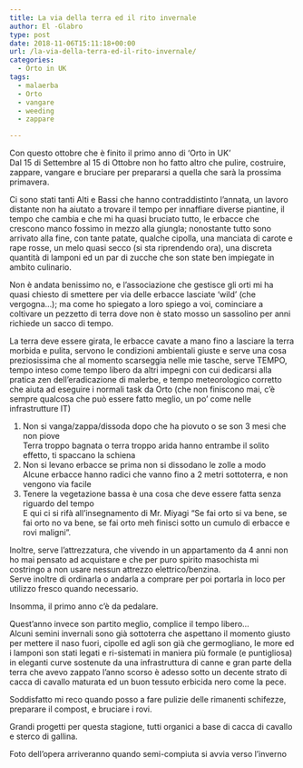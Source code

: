 ```yaml
---
title: La via della terra ed il rito invernale
author: El -Glabro
type: post
date: 2018-11-06T15:11:18+00:00
url: /la-via-della-terra-ed-il-rito-invernale/
categories:
  - Orto in UK
tags:
  - malaerba
  - Orto
  - vangare
  - weeding
  - zappare

---
```

Con questo ottobre che è finito il primo anno di &#8216;Orto in UK&#8217;  
Dal 15 di Settembre al 15 di Ottobre non ho fatto altro che pulire, costruire, zappare, vangare e bruciare per prepararsi a quella che sarà la prossima primavera.

Ci sono stati tanti Alti e Bassi che hanno contraddistinto l&#8217;annata, un lavoro distante non ha aiutato a trovare il tempo per innaffiare diverse piantine, il tempo che cambia e che mi ha quasi bruciato tutto, le erbacce che crescono manco fossimo in mezzo alla giungla; nonostante tutto sono arrivato alla fine, con tante patate, qualche cipolla, una manciata di carote e rape rosse, un melo quasi secco (si sta riprendendo ora), una discreta quantità di lamponi ed un par di zucche che son state ben impiegate in ambito culinario.

Non è andata benissimo no, e l&#8217;associazione che gestisce gli orti mi ha quasi chiesto di smettere per via delle erbacce lasciate &#8216;wild&#8217; (che vergogna…); ma come ho spiegato a loro spiego a voi, cominciare a coltivare un pezzetto di terra dove non è stato mosso un sassolino per anni richiede un sacco di tempo.

La terra deve essere girata, le erbacce cavate a mano fino a lasciare la terra morbida e pulita, servono le condizioni ambientali giuste e serve una cosa preziosissima che al momento scarseggia nelle mie tasche, serve TEMPO, tempo inteso come tempo libero da altri impegni con cui dedicarsi alla pratica zen dell&#8217;eradicazione di malerbe, e tempo meteorologico corretto che aiuta ad eseguire i normali task da Orto (che non finiscono mai, c’è sempre qualcosa che può essere fatto meglio, un po&#8217; come nelle infrastrutture IT)  
1) Non si vanga/zappa/dissoda dopo che ha piovuto o se son 3 mesi che non piove  
Terra troppo bagnata o terra troppo arida hanno entrambe il solito effetto, ti spaccano la schiena  
2) Non si levano erbacce se prima non si dissodano le zolle a modo  
Alcune erbacce hanno radici che vanno fino a 2 metri sottoterra, e non vengono via facile  
3) Tenere la vegetazione bassa è una cosa che deve essere fatta senza riguardo del tempo  
E qui ci si rifà all&#8217;insegnamento di Mr. Miyagi &#8220;Se fai orto si va bene, se fai orto no va bene, se fai orto meh finisci sotto un cumulo di erbacce e rovi maligni&#8221;.

Inoltre, serve l&#8217;attrezzatura, che vivendo in un appartamento da 4 anni non ho mai pensato ad acquistare e che per puro spirito masochista mi costringo a non usare nessun attrezzo elettrico/benzina.  
Serve inoltre di ordinarla o andarla a comprare per poi portarla in loco per utilizzo fresco quando necessario.

Insomma, il primo anno c&#8217;è da pedalare.

Quest&#8217;anno invece son partito meglio, complice il tempo libero&#8230;  
Alcuni semini invernali sono già sottoterra che aspettano il momento giusto per mettere il naso fuori, cipolle ed agli son già che germogliano, le more ed i lamponi son stati legati e ri-sistemati in maniera più formale (e puntigliosa) in eleganti curve sostenute da una infrastruttura di canne e gran parte della terra che avevo zappato l&#8217;anno scorso è adesso sotto un decente strato di cacca di cavallo maturata ed un buon tessuto erbicida nero come la pece.

Soddisfatto mi reco quando posso a fare pulizie delle rimanenti schifezze, preparare il compost, e bruciare i rovi.

Grandi progetti per questa stagione, tutti organici a base di cacca di cavallo e sterco di gallina.

Foto dell&#8217;opera arriveranno quando semi-compiuta si avvia verso l&#8217;inverno